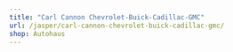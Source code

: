 ```yaml
---
title: "Carl Cannon Chevrolet-Buick-Cadillac-GMC"
url: /jasper/carl-cannon-chevrolet-buick-cadillac-gmc/
shop: Autohaus
---
```

